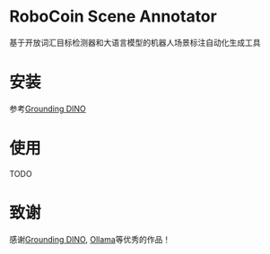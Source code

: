 # RoboCoin Scene Annotator

基于开放词汇目标检测器和大语言模型的机器人场景标注自动化生成工具

# 安装

参考[Grounding DINO](https://github.com/IDEA-Research/GroundingDINO)

# 使用

TODO

# 致谢

感谢[Grounding DINO](https://github.com/IDEA-Research/GroundingDINO), [Ollama](https://github.com/ollama/ollama)等优秀的作品！